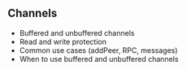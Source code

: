 ## Channels
- Buffered and unbuffered channels
- Read and write protection
- Common use cases (addPeer, RPC, messages)
- When to use buffered and unbuffered channels